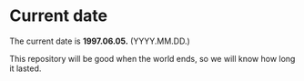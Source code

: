 # Current date

The current date is **1997.06.05.** (YYYY.MM.DD.)

This repository will be good when the world ends, so we will know how long it lasted.
